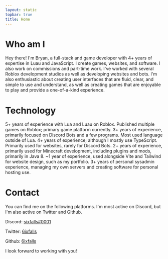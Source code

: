 ```yaml
---
layout: static
topbar: true
title: Home
---
```

# **Who am I**
        
Hey there! I'm Bryan, a full-stack and game developer with 4+ years of expertise in Luau and JavaScript. I create games, websites, and software.
 I also work on commissions and part-time work. I've worked with several Roblox development studios as well as developing websites and bots. 
 I'm also enthusiastic about creating user interfaces that are fluid, clear, and simple to use and understand, as well as creating games that are enjoyable to play and provide a one-of-a-kind experience.

# **Technology**
<div id="md-card-container">
    <md-card icon="simple-icons:lua" cardtitle="Luau" class-list="bg-blue-500"><span>5+ years of experience with Lua and Luau on Roblox. Published multiple games on Roblox; primary game platform currently.</span></md-card>
    <md-card icon="simple-icons:typescript" cardtitle="TypeScript" class-list="bg-blue-500"><span>3+ years of experience, primarily focused on Discord Bots and a few programs. Most used language outside of Lua.</span></md-card>
    <md-card icon="simple-icons:javascript" cardtitle="JavaScript" class-list="bg-yellow-600"><span>4+ years of experience; although I mostly use TypeScript. Primarily used for websites, rarely for Discord Bots.</span></md-card>
    <md-card icon="simple-icons:java" cardtitle="Java" class-list="bg-red-700"><span>2+ years of experience, primarily used for Minecraft development, including plugins and mods, primarily in Java 8.</span></md-card>
    <md-card icon="simple-icons:vuedotjs" cardtitle="VUE.JS" class-list="bg-green-600"><span>~1 year of experience, used alongside Vite and Tailwind for website design, such as my portfolio.</span></md-card>
    <md-card icon="simple-icons:linux" cardtitle="Linux" class-list="bg-blue-900"><span>3+ years of personal sysadmin experience, managing my own servers and creating software for personal hosting use.</span></md-card>
</div>

# **Contact**
You can find me on the following platforms. I'm most active on Discord, but I'm also active on Twitter and Github.

Discord: <a href="https://discord.com/users/303173495918034945" class="no-underline">sixfalls#0001</a>

Twitter: <a href="https://twitter.com/6ixfalls" class="no-underline">6ixfalls</a>

Github: <a href="https://github.com/6ixfalls" class="no-underline">6ixfalls</a>

I look forward to working with you!